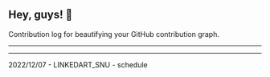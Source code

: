 ## Hey, guys! 👋

Contribution log for beautifying your GitHub contribution graph.

---



---

2022/12/07 - LINKEDART_SNU - schedule